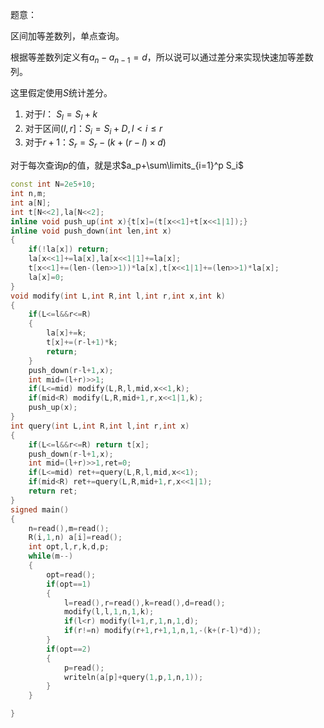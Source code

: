 
<!--more-->

题意：

区间加等差数列，单点查询。

根据等差数列定义有$a_n-a_{n-1}=d$，所以说可以通过差分来实现快速加等差数列。

这里假定使用$S$统计差分。

1. 对于$l$： $S_l=S_l+k$
2. 对于区间$(l,r]$：$S_i=S_i+D,l<i\leq r$
3. 对于$r+1$：$S_r=S_r-(k+(r-l)\times d)$

对于每次查询$p$的值，就是求$a_p+\sum\limits_{i=1}^p S_i$

```c++
const int N=2e5+10;
int n,m;
int a[N];
int t[N<<2],la[N<<2];
inline void push_up(int x){t[x]=(t[x<<1]+t[x<<1|1]);}
inline void push_down(int len,int x)
{
	if(!la[x]) return;
	la[x<<1]+=la[x],la[x<<1|1]+=la[x];
	t[x<<1]+=(len-(len>>1))*la[x],t[x<<1|1]+=(len>>1)*la[x];
	la[x]=0;
}
void modify(int L,int R,int l,int r,int x,int k)
{
	if(L<=l&&r<=R)
	{
		la[x]+=k;
		t[x]+=(r-l+1)*k;
		return;
	}
	push_down(r-l+1,x);
	int mid=(l+r)>>1;
	if(L<=mid) modify(L,R,l,mid,x<<1,k);
	if(mid<R) modify(L,R,mid+1,r,x<<1|1,k);
	push_up(x);
}
int query(int L,int R,int l,int r,int x)
{
	if(L<=l&&r<=R) return t[x];
	push_down(r-l+1,x);
	int mid=(l+r)>>1,ret=0;
	if(L<=mid) ret+=query(L,R,l,mid,x<<1);
	if(mid<R) ret+=query(L,R,mid+1,r,x<<1|1);
	return ret;
}
signed main()
{
	n=read(),m=read();
	R(i,1,n) a[i]=read();
	int opt,l,r,k,d,p;
	while(m--)
	{
		opt=read();
		if(opt==1) 
		{
			l=read(),r=read(),k=read(),d=read();
			modify(l,l,1,n,1,k);
			if(l<r) modify(l+1,r,1,n,1,d);
			if(r!=n) modify(r+1,r+1,1,n,1,-(k+(r-l)*d));
		}
		if(opt==2)
		{
			p=read();
			writeln(a[p]+query(1,p,1,n,1));
		}
	}

}
```

